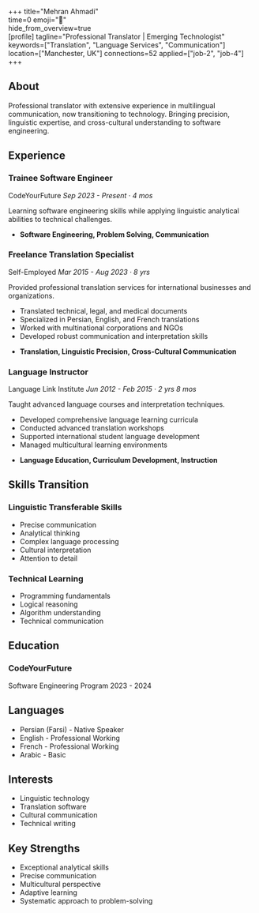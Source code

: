 +++ 
title="Mehran Ahmadi"  
time=0 
emoji="👤"  
hide_from_overview=true  
[profile] 
tagline="Professional Translator | Emerging Technologist" 
keywords=["Translation", "Language Services", "Communication"] 
location=["Manchester, UK"] 
connections=52 
applied=["job-2", "job-4"] 
+++

## About

Professional translator with extensive experience in multilingual communication, now transitioning to technology. Bringing precision, linguistic expertise, and cross-cultural understanding to software engineering.

## Experience

### Trainee Software Engineer

CodeYourFuture
_Sep 2023 - Present · 4 mos_

Learning software engineering skills while applying linguistic analytical abilities to technical challenges.

- **Software Engineering, Problem Solving, Communication**

### Freelance Translation Specialist

Self-Employed
_Mar 2015 - Aug 2023 · 8 yrs_

Provided professional translation services for international businesses and organizations.

- Translated technical, legal, and medical documents
- Specialized in Persian, English, and French translations
- Worked with multinational corporations and NGOs
- Developed robust communication and interpretation skills

* **Translation, Linguistic Precision, Cross-Cultural Communication**

### Language Instructor

Language Link Institute
_Jun 2012 - Feb 2015 · 2 yrs 8 mos_

Taught advanced language courses and interpretation techniques.

- Developed comprehensive language learning curricula
- Conducted advanced translation workshops
- Supported international student language development
- Managed multicultural learning environments

* **Language Education, Curriculum Development, Instruction**

## Skills Transition

### Linguistic Transferable Skills

- Precise communication
- Analytical thinking
- Complex language processing
- Cultural interpretation
- Attention to detail

### Technical Learning

- Programming fundamentals
- Logical reasoning
- Algorithm understanding
- Technical communication

## Education

### CodeYourFuture

Software Engineering Program
2023 - 2024

## Languages

- Persian (Farsi) - Native Speaker
- English - Professional Working
- French - Professional Working
- Arabic - Basic

## Interests

- Linguistic technology
- Translation software
- Cultural communication
- Technical writing

## Key Strengths

- Exceptional analytical skills
- Precise communication
- Multicultural perspective
- Adaptive learning
- Systematic approach to problem-solving
